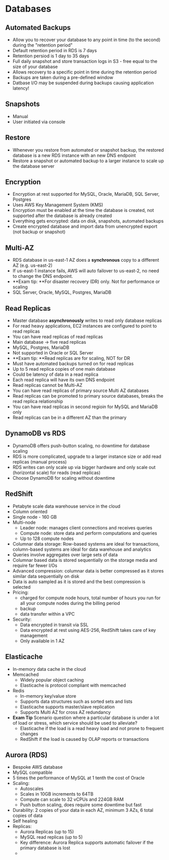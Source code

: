 # Databases

## Automated Backups
  - Allow you to recover your database to any point in time (to the second) during the 
  "retention period"
  - Default retention period in RDS is 7 days
  - Retention persiod is 1 day to 35 days
  - Full daily snapshot and store transaction logs in S3 - free equal to the size of your database
  - Allows recovery to a specific point in time during the retention period
  - Backups are taken during a pre-defined window
  - Datbase I/O may be suspended during backups causing application latency!
  
## Snapshots
  - Manual
  - User initiated via console

## Restore
  - Whenever you restore from automated or snapshot backup, the restored database is a 
  new RDS instance with an new DNS endpoint
  - Restore a snapshot or automated backup to a larger instance to scale up the database 
  server
  
## Encryption
  - Encryption at rest supported for MySQL, Oracle, MariaDB, SQL Server, Postgres
  - Uses AWS Key Management System (KMS) 
  - Encryption must be enabled at the time the database is created, not supported 
  after the database is already created
  - Everything gets encrypted:  data on disk, snapshots, automated backups
  - Create encrypted database and import data from unencrypted export (not backup or snapshot)
 
## Multi-AZ
  - RDS database in us-east-1 AZ does a **synchronous** copy to a different AZ (e.g. us-east-2)
  - If us-east-1 instance fails, AWS will auto failover to us-east-2, no need to change 
  the DNS endpoint.
  - **Exam tip:  **For disaster recovery (DR) only.  Not for performance or scaling
  - SQL Server, Oracle, MySQL, Postgres, MariaDB

## Read Replicas
  - Master database **asynchronously** writes to read only database replicas
  - For read heavy applications, EC2 instances are configured to point to read replicas
  - You can have read replicas of read replicas
  - Main database -> five read replicas
  - MySQL, Postgres, MariaDB
  - Not supported in Oracle or SQL Server
  - **Exam tip:  **Read replicas are for scaling, NOT for DR
  - Must have automated backups turned on for read replicas
  - Up to 5 read replica copies of one main database
  - Could be latency of data in a read replica
  - Each read replica will have its own DNS endpoint
  - Read replicas cannot be Multi-AZ
  - You can have read replicas of primary source Multi AZ databases
  - Read replicas can be promoted to primary source databases, breaks the read replica relationship
  - You can have read replicas in second regioin for MySQL and MariaDB only
  - Read replicas can be in a different AZ than the primary
 
## DynamoDB vs RDS
  - DynamoDB offers push-button scaling, no downtime for database scaling
  - RDS is more complicated, upgrade to a larger instance size or add read replicas (manual process)
  - RDS writes can only scale up via bigger hardware and only scale out (horizontal scale) for reads 
  (read replicas)
  - Choose DynamoDB for scaling without downtime

## RedShift
  - Petabyte scale data warehouse service in the cloud
  - Column oriented
  - Single node - 160 GB
  - Multi-node
    - Leader node:  manages client connections and receives queries
    - Compute node:  store data and perform computations and queries
    - Up to 128 compute nodes
  - Columnar data storage:  Row-based systems are ideal for transactions, column-based 
  systems are ideal for data warehouse and analytics
  - Queries involve aggregates over large sets of data
  - Columnar based data is stored sequentially on the storage media and require far fewer I/Os
  - Advanced compression:  columnar data is better compressed as it stores similar data sequentially on disk
  - Data is auto sampled as it is stored and the best compression is selected
  - Pricing:  
    - charged for compute node hours, total number of hours you run for all your compute nodes during the billing period
    - backup
    - data transfer within a VPC
  - Security:
    - Data encrypted in transit via SSL
    - Data encrypted at rest using AES-256, RedShift takes care of key management
    - Only available in 1 AZ
    
## Elasticache
  - In-memory data cache in the cloud
  - Memcached
    - Widely popular object caching
    - Elasticache is protocol compliant with memcached
  - Redis
    - In-memory key/value store
    - Supports data structures such as sorted sets and lists
    - Elasticache supports master/slave replication
    - Supports Multi AZ for cross AZ redundancy
  - **Exam Tip** Scenario question where a particular database is under a lot of load or stress, which service 
  should be used to alleviate?
    - Elasticache if the load is a read heavy load and not prone to frequent changes
    - RedShift if the load is caused by OLAP reports or transactions

## Aurora (RDS)
  - Bespoke AWS database
  - MySQL compatible
  - 5 times the performance of MySQL at 1 tenth the cost of Oracle
  - Scaling:
    - Autoscales
    - Scales in 10GB increments to 64TB
    - Compute can scale to 32 vCPUs and 224GB RAM
    - Push button scaling, does require some downtime but fast
  - Durability:  2 copies of your data in each AZ, minimum 3 AZs, 6 total copies of data
  - Self healing
  - Replicas:
    - Aurora Replicas (up to 15)
    - MySQL read replicas (up to 5)
    - Key difference:  Aurora Replica supports automatic failover if the primary database is lost
    - 
